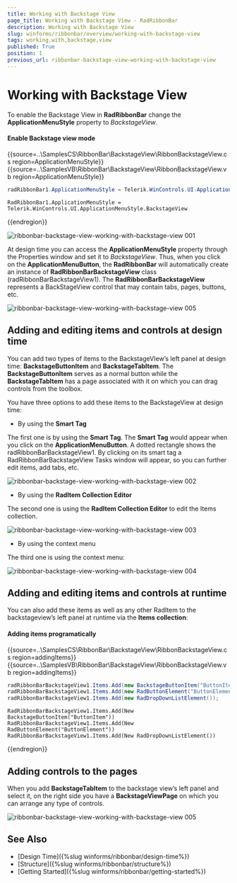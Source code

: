 ```yaml
---
title: Working with Backstage View
page_title: Working with Backstage View - RadRibbonBar
description: Working with Backstage View
slug: winforms/ribbonbar/overview/working-with-backstage-view
tags: working,with,backstage,view
published: True
position: 1
previous_url: ribbonbar-backstage-view-working-with-backstage-view
---
```


# Working with Backstage View

To enable the Backstage View in __RadRibbonBar__ change the __ApplicationMenuStyle__ property to *BackstageView*.

#### Enable Backstage view mode

{{source=..\SamplesCS\RibbonBar\BackstageView\RibbonBackstageView.cs region=ApplicationMenuStyle}} 
{{source=..\SamplesVB\RibbonBar\BackstageView\RibbonBackstageView.vb region=ApplicationMenuStyle}} 

````C#
radRibbonBar1.ApplicationMenuStyle = Telerik.WinControls.UI.ApplicationMenuStyle.BackstageView;

````
````VB.NET
RadRibbonBar1.ApplicationMenuStyle = Telerik.WinControls.UI.ApplicationMenuStyle.BackstageView

````

{{endregion}}

![ribbonbar-backstage-view-working-with-backstage-view 001](images/ribbonbar-backstage-view-working-with-backstage-view001.png)


At design time you can access the __ApplicationMenuStyle__ property through the Properties window and set it to *BackstageView*. Thus, when you click on the __ApplicationMenuButton__, the __RadRibbonBar__ will automatically create an instance of __RadRibbonBarBackstageView__ class (radRibbonBarBackstageView1). The __RadRibbonBarBackstageView__ represents a BackStageView control that may contain tabs, pages, buttons, etc.

![ribbonbar-backstage-view-working-with-backstage-view 005](images/ribbonbar-backstage-view-working-with-backstage-view006.png)



## Adding and editing items and controls at design time

You can add two types of items to the BackstageVIew’s left panel at design time: __BackstageButtonItem__ and __BackstageTabItem__. The __BackstageButtonItem__ serves as a normal button while the __BackstageTabItem__ has a page associated with it on which you can drag controls from the toolbox.

You have three options to add these items to the BackstageView at design time:

* By using the __Smart Tag__

The first one is by using the __Smart Tag__. The __Smart Tag__ would appear when you click on the  __ApplicationMenuButton__. A dotted rectangle shows the radRibbonBarBackstageView1. By clicking on its smart tag a RadRibbonBarBackstageView Tasks window will appear, so you can further edit items, add tabs, etc.

![ribbonbar-backstage-view-working-with-backstage-view 002](images/ribbonbar-backstage-view-working-with-backstage-view002.png)


* By using the __RadItem Collection Editor__

The second one is using the __RadItem Collection Editor__ to edit the Items collection. 

![ribbonbar-backstage-view-working-with-backstage-view 003](images/ribbonbar-backstage-view-working-with-backstage-view003.png)

* By using the context menu

The third one is using the context menu:

![ribbonbar-backstage-view-working-with-backstage-view 004](images/ribbonbar-backstage-view-working-with-backstage-view004.png)

## Adding and editing items and controls at runtime

You can also add these items as well as any other RadItem to the backstageview’s left panel at runtime via the __Items collection__:

#### Adding items programatically

{{source=..\SamplesCS\RibbonBar\BackstageView\RibbonBackstageView.cs region=addingItems}} 
{{source=..\SamplesVB\RibbonBar\BackstageView\RibbonBackstageView.vb region=addingItems}} 

````C#
radRibbonBarBackstageView1.Items.Add(new BackstageButtonItem("ButtonItem"));
radRibbonBarBackstageView1.Items.Add(new RadButtonElement("ButtonElement"));
radRibbonBarBackstageView1.Items.Add(new RadDropDownListElement());

````
````VB.NET
RadRibbonBarBackstageView1.Items.Add(New BackstageButtonItem("ButtonItem"))
RadRibbonBarBackstageView1.Items.Add(New RadButtonElement("ButtonElement"))
RadRibbonBarBackstageView1.Items.Add(New RadDropDownListElement())

````

{{endregion}}

## Adding controls to the pages

When you add __BackstageTabItem__ to the backstage view’s left panel and select it, on the right side you have a __BackstageViewPage__ on which you can arrange any type of controls.

![ribbonbar-backstage-view-working-with-backstage-view 005](images/ribbonbar-backstage-view-working-with-backstage-view005.png)

## See Also

* [Design Time]({%slug winforms/ribbonbar/design-time%})
* [Structure]({%slug winforms/ribbonbar/structure%})
* [Getting Started]({%slug winforms/ribbonbar/getting-started%})
